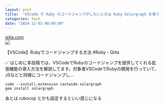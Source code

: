```yaml
---
layout: post
title:  "VSCode で Ruby のコードジャンプがしたいときは Ruby Solargraph を使う"
categories: tech 
date: "2024-12-03 00:00:00"
---
```



<div class="card">
  <a href="https://qiita.com/NaokiIshimura/items/dbe6a9dc0af59fde0c6b"></a>
  <div class="card__header">
    <a href="https://qiita.com/NaokiIshimura/items/dbe6a9dc0af59fde0c6b">qiita.com</a>
  </div>
  <div class="card__image">
    <img src="https://qiita-user-contents.imgix.net/https%3A%2F%2Fqiita-user-contents.imgix.net%2Fhttps%253A%252F%252Fcdn.qiita.com%252Fassets%252Fpublic%252Farticle-ogp-background-afbab5eb44e0b055cce1258705637a91.png%3Fixlib%3Drb-4.0.0%26w%3D1200%26blend64%3DaHR0cHM6Ly9xaWl0YS11c2VyLXByb2ZpbGUtaW1hZ2VzLmltZ2l4Lm5ldC9odHRwcyUzQSUyRiUyRnFpaXRhLWltYWdlLXN0b3JlLnMzLmFtYXpvbmF3cy5jb20lMkYwJTJGMTQxOTM0JTJGcHJvZmlsZS1pbWFnZXMlMkYxNTI0MDUyOTA4P2l4bGliPXJiLTQuMC4wJmFyPTElM0ExJmZpdD1jcm9wJm1hc2s9ZWxsaXBzZSZmbT1wbmczMiZzPWY1OTY5YTNlYmYyMjYxNWUwZTY1ZjE2MDMxNzJhYTNl%26blend-x%3D120%26blend-y%3D467%26blend-w%3D82%26blend-h%3D82%26blend-mode%3Dnormal%26s%3D125a3d26d11510dd8e2669fdea7235f7?ixlib=rb-4.0.0&w=1200&fm=jpg&mark64=aHR0cHM6Ly9xaWl0YS11c2VyLWNvbnRlbnRzLmltZ2l4Lm5ldC9-dGV4dD9peGxpYj1yYi00LjAuMCZ3PTk2MCZoPTMyNCZ0eHQ9JUUzJTgwJTkwVlNDb2RlJUUzJTgwJTkxUnVieSVFMyU4MSVBNyVFMyU4MiVCMyVFMyU4MyVCQyVFMyU4MyU4OSVFMyU4MiVCOCVFMyU4MyVBMyVFMyU4MyVCMyVFMyU4MyU5NyVFMyU4MSU5OSVFMyU4MiU4QiVFNiU5NiVCOSVFNiVCMyU5NSZ0eHQtYWxpZ249bGVmdCUyQ3RvcCZ0eHQtY29sb3I9JTIzMUUyMTIxJnR4dC1mb250PUhpcmFnaW5vJTIwU2FucyUyMFc2JnR4dC1zaXplPTU2JnR4dC1wYWQ9MCZzPTRlNzIxYjlmY2VlODM4MzQ2MzRkNzU4OTJjM2Q0ZTlj&mark-x=120&mark-y=112&blend64=aHR0cHM6Ly9xaWl0YS11c2VyLWNvbnRlbnRzLmltZ2l4Lm5ldC9-dGV4dD9peGxpYj1yYi00LjAuMCZ3PTgzOCZoPTU4JnR4dD0lNDBOYW9raUlzaGltdXJhJnR4dC1jb2xvcj0lMjMxRTIxMjEmdHh0LWZvbnQ9SGlyYWdpbm8lMjBTYW5zJTIwVzYmdHh0LXNpemU9MzYmdHh0LXBhZD0wJnM9NjY5YTliY2EzNTFjNjA0Y2Y2MWEwODcwMDdlOTU1OTM&blend-x=242&blend-y=480&blend-w=838&blend-h=46&blend-fit=crop&blend-crop=left%2Cbottom&blend-mode=normal&s=8331fb441a80a877e1c043526052b5aa">
  </div>
  <div class="card__title">
    <p>【VSCode】Rubyでコードジャンプする方法 #Ruby - Qiita</p>
  </div>
  <div class="card__description">
    <p>✅ はじめに本投稿では、VSCodeでRubyのコードジャンプを提供してくれる拡張機能の導入方法を解説してます。対象者VSCodeでRubyの開発を行っていて、JSなどと同様にコードジャンプし…</p>
  </div>
</div>


```
code --install-extension castwide.solargraph
gem install solargraph
```

あとは rubocop とかも設定するといい感じになる


